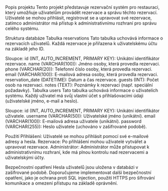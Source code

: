 Popis projektu
Tento projekt představuje rezervační systém pro restauraci, který umožňuje uživatelům provádět rezervace a správu těchto rezervací. Uživatelé se mohou přihlásit, registrovat se a upravovat své rezervace, zatímco administrátor má přístup k administrativnímu rozhraní pro správu celého systému.

Struktura databáze
Tabulka reservations
Tato tabulka uchovává informace o rezervacích uživatelů. Každá rezervace je přiřazena k uživatelskému účtu na základě jeho ID.

Sloupce:
id (INT, AUTO_INCREMENT, PRIMARY KEY): Unikátní identifikátor rezervace.
name (VARCHAR(100)): Jméno osoby, která provedla rezervaci.
phone (VARCHAR(20)): Telefonní číslo osoby, která provedla rezervaci.
email (VARCHAR(100)): E-mailová adresa osoby, která provedla rezervaci.
reservation_date (DATETIME): Datum a čas rezervace.
guests (INT): Počet osob na rezervaci.
notes (TEXT): Poznámky k rezervaci (např. speciální požadavky).
Tabulka users
Tato tabulka uchovává informace o uživatelích systému. Každý uživatel má svůj vlastní účet s přihlašovacími údaji (uživatelské jméno, e-mail a heslo).

Sloupce:
id (INT, AUTO_INCREMENT, PRIMARY KEY): Unikátní identifikátor uživatele.
username (VARCHAR(50)): Uživatelské jméno (unikátní).
email (VARCHAR(100)): E-mailová adresa uživatele (unikátní).
password (VARCHAR(255)): Heslo uživatele (uchováno v zašifrované podobě).

Použití
Přihlášení: Uživatelé se mohou přihlásit pomocí své e-mailové adresy a hesla.
Rezervace: Po přihlášení mohou uživatelé vytvářet a upravovat rezervace.
Administrátor: Administrátor může přistupovat k administrativnímu rozhraní, kde má plnou kontrolu nad rezervacemi a uživatelskými účty.

Bezpečnostní opatření
Hesla uživatelů jsou uložena v databázi v zašifrované podobě.
Doporučujeme implementovat další bezpečnostní opatření, jako je ochrana proti SQL injection, použití HTTPS pro šifrování komunikace a omezení přístupu na základě oprávnění.
